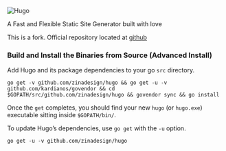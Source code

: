 ![Hugo](https://raw.githubusercontent.com/spf13/hugo/master/docs/static/img/hugo-logo.png)

A Fast and Flexible Static Site Generator built with love

This is a fork. Official repository located at [github](https://github.com/spf13/hugo)

### Build and Install the Binaries from Source (Advanced Install)


Add Hugo and its package dependencies to your go `src` directory.

    go get -v github.com/zinadesign/hugo && go get -u -v github.com/kardianos/govendor && cd $GOPATH/src/github.com/zinadesign/hugo && govendor sync && go install

Once the `get` completes, you should find your new `hugo` (or `hugo.exe`) executable sitting inside `$GOPATH/bin/`.

To update Hugo’s dependencies, use `go get` with the `-u` option.

    go get -u -v github.com/zinadesign/hugo

